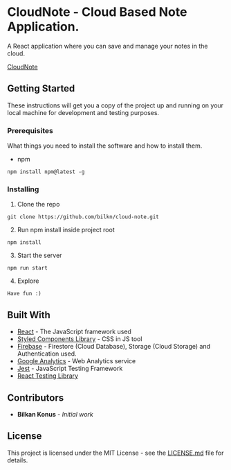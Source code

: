 # CloudNote - Cloud Based Note Application.

A React application where you can save and manage your notes in the cloud. 

[CloudNote](https://cloudnote.netlify.app/)

## Getting Started

These instructions will get you a copy of the project up and running on your local machine for development and testing purposes.

### Prerequisites

What things you need to install the software and how to install them.

- npm

``` 
npm install npm@latest -g
```

### Installing

1. Clone the repo

``` 
git clone https://github.com/bilkn/cloud-note.git
```

2. Run npm install inside project root

``` 
npm install
```

3. Start the server

``` 
npm run start
```

4. Explore

``` 
Have fun :)
```

## Built With
* [React](https://reactjs.org/) - The JavaScript framework used
* [Styled Components Library](https://styled-components.com/) - CSS in JS tool
* [Firebase](https://firebase.google.com/) - Firestore (Cloud Database), Storage (Cloud Storage) and Authentication used.
* [Google Analytics](https://analytics.google.com/analytics/web/provision/#/provision) - Web Analytics service
* [Jest](https://jestjs.io/) - JavaScript Testing Framework
* [React Testing Library](https://testing-library.com/docs/react-testing-library/intro/) 


## Contributors

* **Bilkan Konus** - *Initial work*

## License 

This project is licensed under the MIT License - see the [LICENSE.md](LICENSE.md) file for details.


